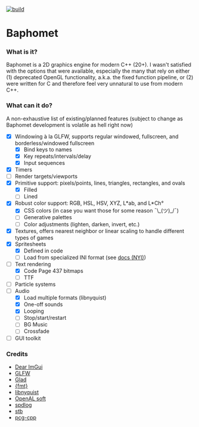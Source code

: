 [![build](https://github.com/beauregardes/baphomet/actions/workflows/c-cpp.yml/badge.svg)](https://github.com/beauregardes/baphomet/actions/workflows/c-cpp.yml)

# Baphomet

### What is it?

Baphomet is a 2D graphics engine for modern C++ (20+). I wasn't satisfied with the options that were available, especially the many that rely on either (1) deprecated OpenGL functionality, a.k.a. the fixed function pipeline, or (2) were written for C and therefore feel very unnatural to use from modern C++.

### What can it do?

A non-exhaustive list of existing/planned features (subject to change as Baphomet development is volatile as hell right now)

- [x] Windowing à la GLFW, supports regular windowed, fullscreen, and borderless/windowed fullscreen
    - [x] Bind keys to names
    - [x] Key repeats/intervals/delay
    - [x] Input sequences
- [x] Timers
- [ ] Render targets/viewports
- [x] Primitive support: pixels/points, lines, triangles, rectangles, and ovals
    - [x] Filled
    - [ ] Lined
- [x] Robust color support: RGB, HSL, HSV, XYZ, L\*ab, and L\*Ch°
    - [x] CSS colors (in case you want those for some reason ¯\\\_(ツ)\_/¯)
    - [ ] Generative palettes
    - [ ] Color adjustments (lighten, darken, invert, etc.)
- [x] Textures, offers nearest neighbor or linear scaling to handle different types of games
- [x] Spritesheets
    - [x] Defined in code
    - [ ] Load from specialized INI format (see [docs (NYI)]())
- [ ] Text rendering
    - [x] Code Page 437 bitmaps
    - [ ] TTF
- [ ] Particle systems
- [ ] Audio
  - [x] Load multiple formats (libnyquist)
  - [x] One-off sounds
  - [x] Looping
  - [ ] Stop/start/restart
  - [ ] BG Music
  - [ ] Crossfade
- [ ] GUI toolkit

### Credits

- [Dear ImGui](https://github.com/ocornut/imgui)
- [GLFW](https://github.com/glfw/glfw)
- [Glad](https://github.com/Dav1dde/glad/tree/glad2)
- [{fmt}](https://github.com/fmtlib/fmt)
- [libnyquist](https://github.com/ddiakopoulos/libnyquist)
- [OpenAL soft](https://github.com/kcat/openal-soft)
- [spdlog](https://github.com/gabime/spdlog)
- [stb](https://github.com/nothings/stb)
- [pcg-cpp](https://github.com/imneme/pcg-cpp)
